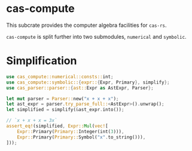 # cas-compute

This subcrate provides the computer algebra facilities for `cas-rs`.

`cas-compute` is split further into two submodules, `numerical` and `symbolic`.

# Simplification

```rust
use cas_compute::numerical::consts::int;
use cas_compute::symbolic::{expr::{Expr, Primary}, simplify};
use cas_parser::parser::{ast::Expr as AstExpr, Parser};

let mut parser = Parser::new("x + x + x");
let ast_expr = parser.try_parse_full::<AstExpr>().unwrap();
let simplified = simplify(&ast_expr.into());

// `x + x + x = 3x`
assert_eq!(simplified, Expr::Mul(vec![
    Expr::Primary(Primary::Integer(int(3))),
    Expr::Primary(Primary::Symbol("x".to_string())),
]));
```
